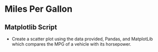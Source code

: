 # Miles Per Gallon

## Matplotlib Script

* Create a scatter plot using the data provided, Pandas, and MatplotLib which compares the MPG of a vehicle with its horsepower.
